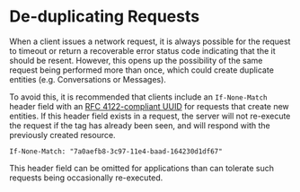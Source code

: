 # De-duplicating Requests

When a client issues a network request, it is always possible for the request to timeout or return a recoverable error status code indicating that the it should be resent. However, this opens up the possibility of the same request being performed more than once, which could create duplicate entities (e.g. Conversations or Messages).

To avoid this, it is recommended that clients include an `If-None-Match` header field with an [RFC 4122-compliant UUID](http://www.ietf.org/rfc/rfc4122.txt)  for requests that create new entities. If this header field exists in a request, the server will not re-execute the request if the tag has already been seen, and will respond with the previously created resource.

```text
If-None-Match: "7a0aefb8-3c97-11e4-baad-164230d1df67"
```

This header field can be omitted for applications than can tolerate such requests being occasionally re-executed.
